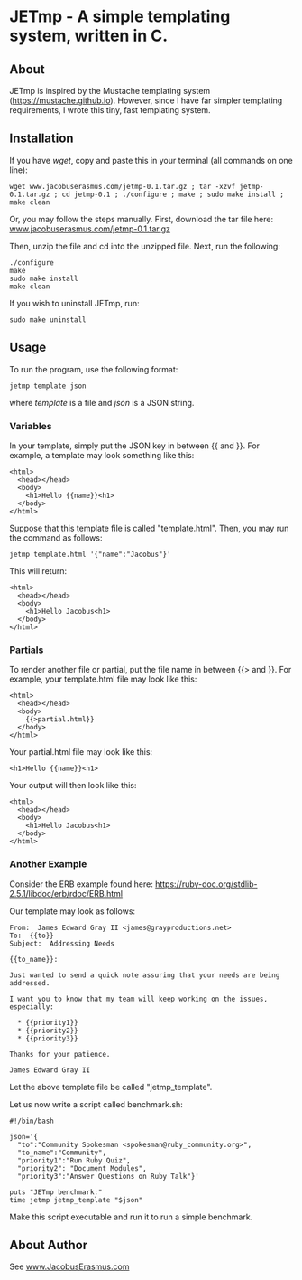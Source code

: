# JETmp - A simple templating system, written in C.

## About
JETmp is inspired by the Mustache templating system (https://mustache.github.io). However, since I have far simpler templating requirements, I wrote this tiny, fast templating system.

## Installation
If you have *wget*, copy and paste this in your terminal (all commands on one line):
```
wget www.jacobuserasmus.com/jetmp-0.1.tar.gz ; tar -xzvf jetmp-0.1.tar.gz ; cd jetmp-0.1 ; ./configure ; make ; sudo make install ; make clean
```
Or, you may follow the steps manually. First, download the tar file here: www.jacobuserasmus.com/jetmp-0.1.tar.gz

Then, unzip the file and cd into the unzipped file. Next, run the following:
```
./configure
make
sudo make install
make clean
```
If you wish to uninstall JETmp, run:
```
sudo make uninstall
```

## Usage
To run the program, use the following format:
```
jetmp template json
```
where *template* is a file and *json* is a JSON string.

### Variables
In your template, simply put the JSON key in between {{ and }}. For example, a template may look something like this:
```
<html>
  <head></head>
  <body>
    <h1>Hello {{name}}<h1>
  </body>
</html>
```
Suppose that this template file is called "template.html". Then, you may run the command as follows:
```
jetmp template.html '{"name":"Jacobus"}'
```
This will return:
```
<html>
  <head></head>
  <body>
    <h1>Hello Jacobus<h1>
  </body>
</html>
```

### Partials
To render another file or partial, put the file name in between {{> and }}. For example, your template.html file may look like this:
```
<html>
  <head></head>
  <body>
    {{>partial.html}}
  </body>
</html>
```
Your partial.html file may look like this:
```
<h1>Hello {{name}}<h1>
```
Your output will then look like this:
```
<html>
  <head></head>
  <body>
    <h1>Hello Jacobus<h1>
  </body>
</html>
```

### Another Example
Consider the ERB example found here: https://ruby-doc.org/stdlib-2.5.1/libdoc/erb/rdoc/ERB.html

Our template may look as follows:
```
From:  James Edward Gray II <james@grayproductions.net>
To:  {{to}}
Subject:  Addressing Needs

{{to_name}}:

Just wanted to send a quick note assuring that your needs are being
addressed.

I want you to know that my team will keep working on the issues,
especially:

  * {{priority1}}
  * {{priority2}}
  * {{priority3}}

Thanks for your patience.

James Edward Gray II
```
Let the above template file be called "jetmp_template".

Let us now write a script called benchmark.sh:
```
#!/bin/bash

json='{
  "to":"Community Spokesman <spokesman@ruby_community.org>",
  "to_name":"Community",
  "priority1":"Run Ruby Quiz",
  "priority2": "Document Modules",
  "priority3":"Answer Questions on Ruby Talk"}'

puts "JETmp benchmark:"
time jetmp jetmp_template "$json"
```
Make this script executable and run it to run a simple benchmark.

## About Author
See www.JacobusErasmus.com
